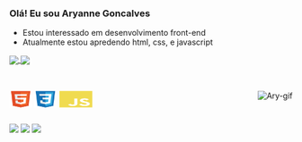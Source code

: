 ### Olá! Eu sou Aryanne Goncalves

<!--
**AryanneGoncalves/AryanneGoncalves** is a ✨ _special_ ✨ repository because its `README.md` (this file) appears on your GitHub profile.

Here are some ideas to get you started:
-->
- Estou interessado em desenvolvimento front-end 
- Atualmente estou apredendo html, css, e javascript

<div>  
<a href="https://github.com/aryannegoncalves/github-readme-stats">
    <img height=180em  align="center" src= "https://github-readme-stats.vercel.app/api?username=aryannegoncalves&show_icons=false&hide=contribs,prs&cache_seconds=86400&theme=chartreuse-dark" />
</a>
<a href="https://github.com/anuraghazra/convoychat">
  <img height=180em align="center" src="https://github-readme-stats.vercel.app/api/top-langs?username=aryannegoncalves&layout=compact&langs_count=8&theme=chartreuse-dark" /> 
</a>
</div>

  ##

<div style="display: inline_block"><br>
  <img align="center" alt="Ary-HTML" height="30" width="40" src="https://raw.githubusercontent.com/devicons/devicon/master/icons/html5/html5-original.svg">
  <img align="center" alt="Ary-CSS" height="30" width="40" src="https://raw.githubusercontent.com/devicons/devicon/master/icons/css3/css3-original.svg">
  <img align="center" alt="Ary-JAVASCRIP" height="30" width="60" src="https://raw.githubusercontent.com/devicons/devicon/master/icons/javascript/javascript-plain.svg">
  <img height=120 align="right" alt="Ary-gif" src="https://media3.giphy.com/media/v1.Y2lkPTc5MGI3NjExczAwd3Y1bGFnNHNsOG5zNW05Z3dwZnJsazVvYjVseDVoMDRpNHhoayZlcD12MV9pbnRlcm5hbF9naWZfYnlfaWQmY3Q9Zw/RiKX1wvdvlbbvzEbGA/giphy.gif">  
</div>

  ##

  <div>
    <a href="https://www.instagram.com/aryanne.xy" target="_blank"><img src="https://img.shields.io/badge/-Instagram-%23E4405F?style=for-the-badge&logo=instagram&logoColor=white" target="_blank"></a>
    <a href = "mailto:aryannegoncalves529@gmail.com"><img src="https://img.shields.io/badge/-Gmail-%23333?style=for-the-badge&logo=gmail&logoColor=white" target="_blank"></a>
    <a href="https://www.linkedin.com/in/aryanne-gonçalves-3a7ab3221" target="_blank"><img src="https://img.shields.io/badge/-LinkedIn-%230077B5?style=for-the-badge&logo=linkedin&logoColor=white" target="_blank"></a> 
  </div>
